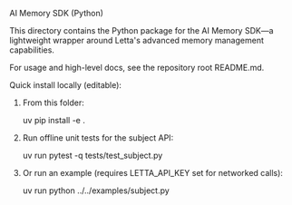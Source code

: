 AI Memory SDK (Python)

This directory contains the Python package for the AI Memory SDK—a lightweight wrapper around Letta's advanced memory management capabilities.

For usage and high-level docs, see the repository root README.md.

Quick install locally (editable):

1. From this folder:

   uv pip install -e .

2. Run offline unit tests for the subject API:

   uv run pytest -q tests/test_subject.py

3. Or run an example (requires LETTA_API_KEY set for networked calls):

   uv run python ../../examples/subject.py
